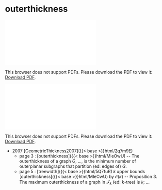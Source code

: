 # outerthickness




<object data="../local_MIeOwU.pdf" type="application/pdf" width="100%" height="480px"><embed src="../local_MIeOwU.pdf"><p>This browser does not support PDFs. Please download the PDF to view it: <a href="../local_MIeOwU.pdf">Download PDF</a>.</p></embed></object>


<object data="../inclusions_MIeOwU.pdf" type="application/pdf" width="100%" height="480px"><embed src="../inclusions_MIeOwU.pdf"><p>This browser does not support PDFs. Please download the PDF to view it: <a href="../inclusions_MIeOwU.pdf">Download PDF</a>.</p></embed></object>

* 2007 [GeometricThickness2007]({{< base >}}html/2q7m9E)
    * page 3 : [outerthickness]({{< base >}}html/MIeOwU) -- The outerthickness of a graph $G$, ..., is the minimum number of outerplanar subgraphs that partition (ed: edges of) $G$.
    * page 5 : [treewidth]({{< base >}}html/5Q7fuR) $k$ upper bounds [outerthickness]({{< base >}}html/MIeOwU) by $\mathcal O(k)$ -- Proposition 3. The maximum outerthickness of a graph in $\mathcal T_k$ (ed: $k$-tree) is $k$; ...